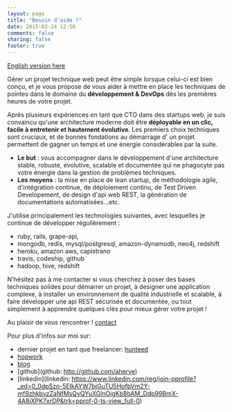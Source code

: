 ```yaml
---
layout: page
title: "Besoin d'aide ?"
date: 2015-02-24 12:50
comments: false
sharing: false
footer: true
---
```


[English version here](/hire-me/en)

Gérer un projet technique web peut être simple lorsque celui-ci est bien conçu, et je vous propose de vous aider à mettre en place les techniques de pointes dans le domaine du __développement & DevOps__ dès les premières heures de votre projet. 

Après plusieurs expériences en tant que CTO dans des startups web, je suis convaincu qu'une architecture moderne doit être __déployable en un clic, facile à entretenir et hautement évolutive__. Les premiers choix techniques sont cruciaux, et de bonnes fondations au démarrage d' un projet permettent de gagner un temps et une énergie considérables par la suite.

 - __Le but__ : vous accompagner dans le développement d'une architecture stable, robuste, évolutive, scalable et documentée qui ne phagocyte pas votre énergie dans la gestion de problèmes techniques. 
 - __Les moyens__ : la mise en place de lean startup, de méthodologie agile, d'intégration continue, de déploiement continu, de Test Driven Developement, de design d'api web REST, la génération de documentations automatisées...etc.

J'utilise principalement les technologies suivantes, avec lesquelles je continue de développer régulièrement : 

 - ruby, rails, grape-api, 
 - mongodb, redis, mysql/postgresql, amazon-dynamodb, neo4j, redshift
 - heroku, amazon aws, capistrano
 - travis, codeship, github
 - hadoop, hive, redshift

N'hésitez pas à me contacter si vous cherchez à poser des bases techniques solides pour démarrer un projet, à designer une application complexe, à installer un environnement de qualité industrielle et scalable, à faire développer une api REST sécurisée et documentée, ou tout simplement à apprendre quelques clés pour mieux gérer votre projet !

Au plaisir de vous rencontrer ! <a href="#" onclick="alert('feel free to drop me a mail ! \n mail @ aurelien-herve.com');">contact</a>

Pour plus d'infos sur moi sur:  
 
 - dernier projet en tant que freelancer: [hunteed](http://hunteed.com)
 - [hopwork](https://www.google.com/url?q=https%3A%2F%2Fwww.hopwork.com%2Fprofile%2F54d934c0e4b028c746f2e87a&sa=D&sntz=1&usg=AFQjCNEx-VheqTpFpnctKJ3klEOWSN2i2w)
 - [blog](/)
 - [github](github: http://github.com/aherve)
 - [linkedin](linkedin: https://www.linkedin.com/reg/join-pprofile?_ed=0_0dpSzn-5ElkAYW7bjGuTU5HofbVm2Y-mf9zhkbvzZaNfMsQyQYuXGlnOigKb8bAM_Ddp99BmX-4A8iXPK7xrDP&trk=pprof-0-ts-view_full-0)
